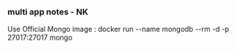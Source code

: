 ### multi app notes - NK 
Use Official Mongo image : docker run --name mongodb --rm -d -p 27017:27017 mongo